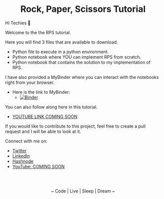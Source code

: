<h1 align='center'>Rock, Paper, Scissors Tutorial</h1>

Hi Techies 👋

Welcome to the the RPS tutorial. 

Here you will find 3 files that are available to download.
- Python file to execute in a python environment.
- Python notebook where YOU can implement RPS from scratch.
- Python notebook that contains the solution to my implementation of RPS.

I have also provided a MyBinder where you can interact with the notebooks right from your browser.
- Here is the link to MyBinder:
  - [![Binder](https://mybinder.org/badge_logo.svg)](https://mybinder.org/v2/gh/iamAngelSH/AngelInTech/tree/main/Rock_Paper_Scissors/main)

You can also follow along here in this tutorial.
- [YOUTUBE LINK COMING SOON](https://github.com/iamAngelSH)

If you would like to contribute to this project, feel free to create a pull request and I will be able to look at it.

Connect with me on:
- [Twitter](https://twitter.com/@iamAngelSH)
- [LinkedIn](https://www.linkedin.com/in/angelsantanahernandez/)
- [Hashnode](https://iamangelsh.hashnode.dev/)
- [YouTube: COMING SOON]()



<br>

<br>

<p align='center'>~ Code | Live | Sleep | Dream ~</p>
